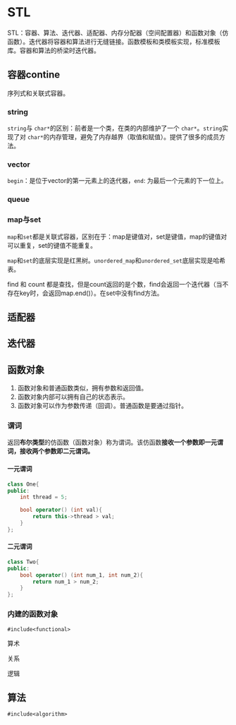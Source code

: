 # STL

STL：容器、算法、迭代器、适配器、内存分配器（空间配置器）和函数对象（仿函数）。迭代器将容器和算法进行无缝链接。函数模板和类模板实现，标准模板库。容器和算法的桥梁时迭代器。

## 容器contine

序列式和关联式容器。

### string 

`string`与 `char*`的区别：前者是一个类，在类的内部维护了一个 `char*`。`string`实现了对 `char*`的内存管理，避免了内存越界（取值和赋值）。提供了很多的成员方法。

### vector

`begin`：是位于vector的第一元素上的迭代器，`end`: 为最后一个元素的下一位上。

### queue

### map与set

`map`和`set`都是关联式容器，区别在于：map是键值对，set是键值，map的键值对可以重复，set的键值不能重复。

`map`和`set`的底层实现是红黑树。`unordered_map`和`unordered_set`底层实现是哈希表。

find 和 count 都是查找，但是count返回的是个数，find会返回一个迭代器（当不存在key时，会返回map.end()）。在set中没有find方法。

## 适配器

## 迭代器

## 函数对象

1. 函数对象和普通函数类似，拥有参数和返回值。
2. 函数对象内部可以拥有自己的状态表示。
3. 函数对象可以作为参数传递（回调）。普通函数是要通过指针。

### 谓词

返回**布尔类型**的仿函数（函数对象）称为谓词。该仿函数**接收一个参数即一元谓词，接收两个参数即二元谓词。**

#### 一元谓词

```cpp
class One{
public:
    int thread = 5;

    bool operator() (int val){
        return this->thread > val;
    }
};
```

#### 二元谓词

```cpp
class Two{
public:
    bool operator() (int num_1, int num_2){
        return num_1 > num_2;
    }
};
```

### 内建的函数对象

`#include<functional>`

算术

关系

逻辑

## 算法

`#include<algorithm>`
